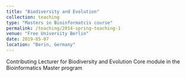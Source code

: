 ```yaml
---
title: "Biodiversity and Evolution"
collection: teaching
type: "Masters in Bioinformatcis course"
permalink: /teaching/2014-spring-teaching-1
venue: "Free University Berlin"
date: 2019-05-07
location: "Berin, Germany"
---
```


Contributing Lecturer for Biodiversity and Evolution
Core module in the Bioinformatics Master program


